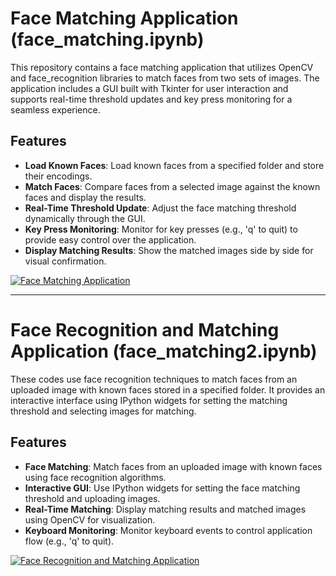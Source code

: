 # Face Matching Application (face_matching.ipynb)

This repository contains a face matching application that utilizes OpenCV and face_recognition libraries to match faces from two sets of images. The application includes a GUI built with Tkinter for user interaction and supports real-time threshold updates and key press monitoring for a seamless experience.

## Features

- **Load Known Faces**: Load known faces from a specified folder and store their encodings.
- **Match Faces**: Compare faces from a selected image against the known faces and display the results.
- **Real-Time Threshold Update**: Adjust the face matching threshold dynamically through the GUI.
- **Key Press Monitoring**: Monitor for key presses (e.g., 'q' to quit) to provide easy control over the application.
- **Display Matching Results**: Show the matched images side by side for visual confirmation.

[![Face Matching Application](images/face_matching_app.png)](Face_matching/face_matching.mp4)

---

# Face Recognition and Matching Application (face_matching2.ipynb)

These codes use face recognition techniques to match faces from an uploaded image with known faces stored in a specified folder. It provides an interactive interface using IPython widgets for setting the matching threshold and selecting images for matching.

## Features

- **Face Matching**: Match faces from an uploaded image with known faces using face recognition algorithms.
- **Interactive GUI**: Use IPython widgets for setting the face matching threshold and uploading images.
- **Real-Time Matching**: Display matching results and matched images using OpenCV for visualization.
- **Keyboard Monitoring**: Monitor keyboard events to control application flow (e.g., 'q' to quit).

[![Face Recognition and Matching Application](images/face_recognition_app.png)](https://example.com/face_recognition_demo)
